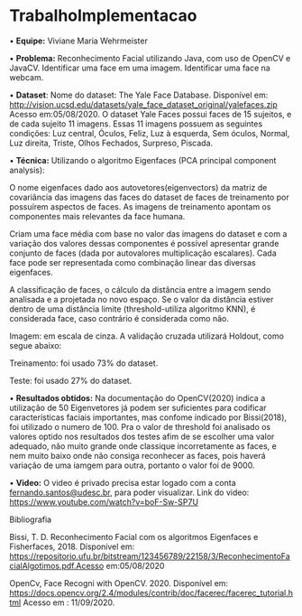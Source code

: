 # TrabalhoImplementacao
• **Equipe:** Viviane Maria Wehrmeister

• **Problema:** Reconhecimento Facial utilizando Java, com uso de OpenCV e JavaCV. Identificar uma face em uma imagem. Identificar uma face na webcam.

• **Dataset**: Nome do dataset: The Yale Face Database. Disponível em: http://vision.ucsd.edu/datasets/yale_face_dataset_original/yalefaces.zip Acesso em:05/08/2020.
O dataset Yale Faces possui faces de 15 sujeitos, e de cada sujeito 11 imagens. Essas 11 imagens possuem as seguintes condições: Luz central, Óculos, Feliz, Luz à esquerda, Sem óculos, Normal, Luz direita, Triste, Olhos Fechados, Surpreso, Piscada.

• **Técnica:** Utilizando o algoritmo Eigenfaces (PCA principal component analysis): 

O nome eigenfaces dado aos autovetores(eigenvectors) da matriz de covariância das imagens das faces do dataset de faces de treinamento por possuírem aspectos de faces. 
As imagens de treinamento apontam os componentes mais relevantes da face humana.

Criam uma face média com base no valor das imagens do dataset e com a variação dos valores dessas componentes é possível apresentar grande conjunto de faces (dada por autovalores multiplicação escalares). Cada face pode ser representada como combinação linear das diversas eigenfaces.

A classificação de faces, o cálculo da distância entre a imagem sendo analisada e a projetada no novo espaço. Se o valor da distância estiver dentro de uma distância limite (threshold-utiliza algoritmo KNN), é considerada face, caso contrário é considerada como não. 

Imagem: em escala de cinza.
A validação cruzada utilizará Holdout, como segue abaixo:

Treinamento: foi usado 73% do dataset.

Teste: foi usado 27% do dataset.

• **Resultados obtidos:** Na documentação do OpenCV(2020) indica a utilização de 50 Eigenvetores já podem ser suficientes para codificar características faciais importantes, mas confome indicado por Bissi(2018), foi utilizado o numero de 100.
Pra o valor de threshold foi analisado os valores optido nos resultados dos testes afim de se escolher uma valor adequado, não muito grande onde classique incorretamente as faces, e nem muito baixo onde não consiga reconhecer as faces, pois haverá variação de uma iamgem para outra, portanto o valor foi de 9000.

• **Video:** O video é privado precisa estar logado com a conta  fernando.santos@udesc.br, para poder visualizar.
Link do video: https://www.youtube.com/watch?v=boF-Sw-SP7U

Bibliografia

Bissi, T. D. Reconhecimento Facial com os algoritmos Eigenfaces e Fisherfaces, 2018. Dísponível em: https://repositorio.ufu.br/bitstream/123456789/22158/3/ReconhecimentoFacialAlgotimos.pdf.Acesso em:05/08/2020

OpenCv, Face Recogni with OpenCV. 2020. Disponível em: https://docs.opencv.org/2.4/modules/contrib/doc/facerec/facerec_tutorial.html Acesso em : 11/09/2020.


